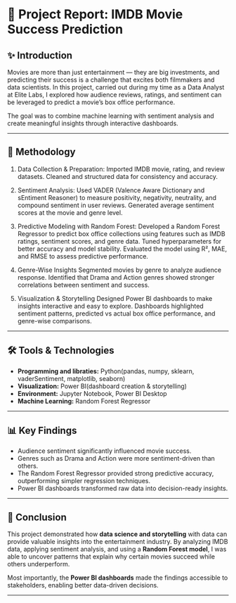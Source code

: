# 📖 Project Report: IMDB Movie Success Prediction

## ✨ Introduction

Movies are more than just entertainment — they are big investments, and predicting their success is a challenge that excites both filmmakers and data scientists.
In this project, carried out during my time as a Data Analyst at Elite Labs, I explored how audience reviews, ratings, and sentiment can be leveraged to predict a movie’s box office performance.

The goal was to combine machine learning with sentiment analysis and create meaningful insights through interactive dashboards.

---

## 📌 Methodology
   1. Data Collection & Preparation:
         Imported IMDB movie, rating, and review datasets.
         Cleaned and structured data for consistency and accuracy.

   2. Sentiment Analysis:
         Used VADER (Valence Aware Dictionary and sEntiment Reasoner) to measure positivity, negativity, neutrality, and compound sentiment in user reviews.
         Generated average sentiment scores at the movie and genre level.

   3. Predictive Modeling with Random Forest:
         Developed a Random Forest Regressor to predict box office collections using features such as IMDB ratings, sentiment scores, and genre data.
         Tuned hyperparameters for better accuracy and model stability.
         Evaluated the model using R², MAE, and RMSE to assess predictive performance.
   4. Genre-Wise Insights
         Segmented movies by genre to analyze audience response.
         Identified that Drama and Action genres showed stronger correlations between sentiment and success.

   5. Visualization & Storytelling
      Designed Power BI dashboards to make insights interactive and easy to explore.
      Dashboards highlighted sentiment patterns, predicted vs actual box office performance, and genre-wise comparisons.
---

## 🛠️ Tools & Technologies
- **Programming and libraties:** Python(pandas, numpy, sklearn, vaderSentiment, matplotlib, seaborn)  
- **Visualization:** Power BI(dashboard creation & storytelling)  
- **Environment:** Jupyter Notebook, Power BI Desktop
- **Machine Learning:** Random Forest Regressor

---

## 📊 Key Findings
- Audience sentiment significantly influenced movie success.
- Genres such as Drama and Action were more sentiment-driven than others.
- The Random Forest Regressor provided strong predictive accuracy, outperforming simpler regression techniques.
- Power BI dashboards transformed raw data into decision-ready insights.

---

## 🌟 Conclusion
This project demonstrated how **data science and storytelling** with data can provide valuable insights into the entertainment industry.
By analyzing IMDB data, applying sentiment analysis, and using a **Random Forest model**, I was able to uncover patterns that explain why certain movies succeed while others underperform.

Most importantly, the **Power BI dashboards** made the findings accessible to stakeholders, enabling better data-driven decisions.

---
